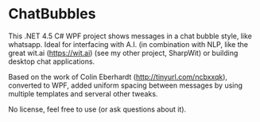 ChatBubbles
===========

This .NET 4.5 C# WPF project shows messages in a chat bubble style, like whatsapp. Ideal for interfacing with A.I. (in combination with NLP, like the great wit.ai (https://wit.ai) (see my other project, SharpWit) or building desktop chat applications.

Based on the work of Colin Eberhardt (http://tinyurl.com/ncbxxqk), converted to WPF, added uniform spacing between messages by using multiple templates and serveral other tweaks.

No license, feel free to use (or ask questions about it).

